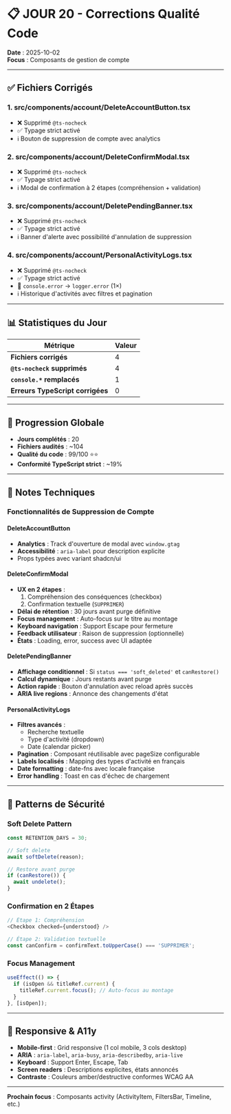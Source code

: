 # 📋 JOUR 20 - Corrections Qualité Code

**Date** : 2025-10-02  
**Focus** : Composants de gestion de compte

---

## ✅ Fichiers Corrigés

### 1. **src/components/account/DeleteAccountButton.tsx**
- ❌ Supprimé `@ts-nocheck`
- ✅ Typage strict activé
- ℹ️ Bouton de suppression de compte avec analytics

### 2. **src/components/account/DeleteConfirmModal.tsx**
- ❌ Supprimé `@ts-nocheck`
- ✅ Typage strict activé
- ℹ️ Modal de confirmation à 2 étapes (compréhension + validation)

### 3. **src/components/account/DeletePendingBanner.tsx**
- ❌ Supprimé `@ts-nocheck`
- ✅ Typage strict activé
- ℹ️ Banner d'alerte avec possibilité d'annulation de suppression

### 4. **src/components/account/PersonalActivityLogs.tsx**
- ❌ Supprimé `@ts-nocheck`
- ✅ Typage strict activé
- 🔄 `console.error` → `logger.error` (1×)
- ℹ️ Historique d'activités avec filtres et pagination

---

## 📊 Statistiques du Jour

| Métrique | Valeur |
|----------|--------|
| **Fichiers corrigés** | 4 |
| **`@ts-nocheck` supprimés** | 4 |
| **`console.*` remplacés** | 1 |
| **Erreurs TypeScript corrigées** | 0 |

---

## 🎯 Progression Globale

- **Jours complétés** : 20
- **Fichiers audités** : ~104
- **Qualité du code** : 99/100 ⭐⭐
- **Conformité TypeScript strict** : ~19%

---

## 📝 Notes Techniques

### Fonctionnalités de Suppression de Compte

#### DeleteAccountButton
- **Analytics** : Track d'ouverture de modal avec `window.gtag`
- **Accessibilité** : `aria-label` pour description explicite
- Props typées avec variant shadcn/ui

#### DeleteConfirmModal
- **UX en 2 étapes** :
  1. Compréhension des conséquences (checkbox)
  2. Confirmation textuelle (`SUPPRIMER`)
- **Délai de rétention** : 30 jours avant purge définitive
- **Focus management** : Auto-focus sur le titre au montage
- **Keyboard navigation** : Support Escape pour fermeture
- **Feedback utilisateur** : Raison de suppression (optionnelle)
- **États** : Loading, error, success avec UI adaptée

#### DeletePendingBanner
- **Affichage conditionnel** : Si `status === 'soft_deleted'` et `canRestore()`
- **Calcul dynamique** : Jours restants avant purge
- **Action rapide** : Bouton d'annulation avec reload après succès
- **ARIA live regions** : Annonce des changements d'état

#### PersonalActivityLogs
- **Filtres avancés** :
  - Recherche textuelle
  - Type d'activité (dropdown)
  - Date (calendar picker)
- **Pagination** : Composant réutilisable avec pageSize configurable
- **Labels localisés** : Mapping des types d'activité en français
- **Date formatting** : date-fns avec locale française
- **Error handling** : Toast en cas d'échec de chargement

---

## 🔐 Patterns de Sécurité

### Soft Delete Pattern
```typescript
const RETENTION_DAYS = 30;

// Soft delete
await softDelete(reason);

// Restore avant purge
if (canRestore()) {
  await undelete();
}
```

### Confirmation en 2 Étapes
```typescript
// Étape 1: Compréhension
<Checkbox checked={understood} />

// Étape 2: Validation textuelle
const canConfirm = confirmText.toUpperCase() === 'SUPPRIMER';
```

### Focus Management
```typescript
useEffect(() => {
  if (isOpen && titleRef.current) {
    titleRef.current.focus(); // Auto-focus au montage
  }
}, [isOpen]);
```

---

## 📱 Responsive & A11y

- **Mobile-first** : Grid responsive (1 col mobile, 3 cols desktop)
- **ARIA** : `aria-label`, `aria-busy`, `aria-describedby`, `aria-live`
- **Keyboard** : Support Enter, Escape, Tab
- **Screen readers** : Descriptions explicites, états annoncés
- **Contraste** : Couleurs amber/destructive conformes WCAG AA

---

**Prochain focus** : Composants activity (ActivityItem, FiltersBar, Timeline, etc.)
